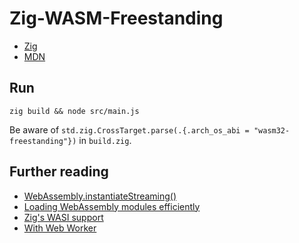 # Zig-WASM-Freestanding

- [Zig](https://ziglang.org/documentation/master/#WebAssembly)
- [MDN](https://developer.mozilla.org/ko/docs/Web/JavaScript/Reference/Global_Objects/WebAssembly/instantiate)

## Run
```shell
zig build && node src/main.js
```

Be aware of `std.zig.CrossTarget.parse(.{.arch_os_abi = "wasm32-freestanding"})` in `build.zig`.

## Further reading
- [WebAssembly.instantiateStreaming()](https://developer.mozilla.org/ko/docs/Web/JavaScript/Reference/Global_Objects/WebAssembly/instantiateStreaming)
- [Loading WebAssembly modules efficiently](https://developers.google.com/web/updates/2018/04/loading-wasm)
- [Zig's WASI support](https://ziglang.org/documentation/master/#toc-WASI)
- [With Web Worker](https://developer.mozilla.org/ko/docs/Web/JavaScript/Reference/Global_Objects/WebAssembly/instantiate#second_overload_example)

